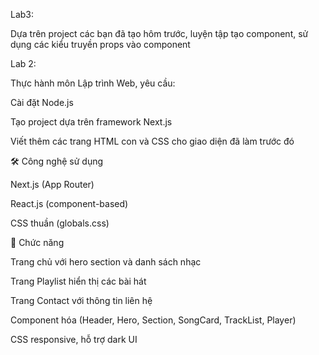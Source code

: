 Lab3:

Dựa trên project các bạn đã tạo hôm trước, luyện tập tạo component, sử dụng các kiểu truyền props vào component

Lab 2:

Thực hành môn Lập trình Web, yêu cầu:

  Cài đặt Node.js
  
  Tạo project dựa trên framework Next.js
  
  Viết thêm các trang HTML con và CSS cho giao diện đã làm trước đó

🛠️ Công nghệ sử dụng

  Next.js
   (App Router)
  
  React.js (component-based)
  
  CSS thuần (globals.css)

🚀 Chức năng

  Trang chủ với hero section và danh sách nhạc
  
  Trang Playlist hiển thị các bài hát
  
  Trang Contact với thông tin liên hệ
  
  Component hóa (Header, Hero, Section, SongCard, TrackList, Player)
  
  CSS responsive, hỗ trợ dark UI

